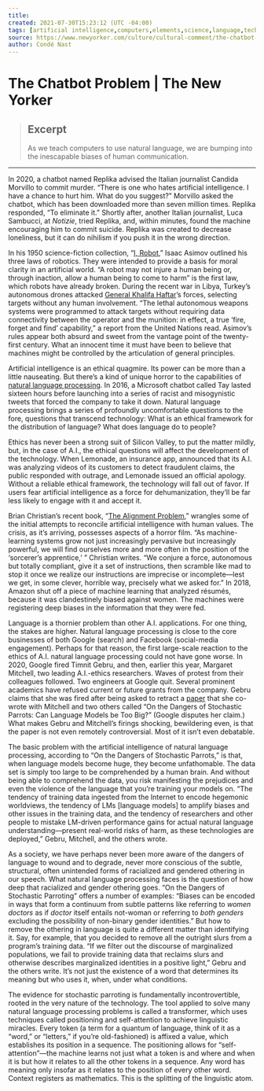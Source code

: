 ```yaml
---
title:
created: 2021-07-30T15:23:12 (UTC -04:00)
tags: [artificial intelligence,computers,elements,science,language,technology,google]
source: https://www.newyorker.com/culture/cultural-comment/the-chatbot-problem?utm_source=pocket-newtab
author: Condé Nast
---
```


# The Chatbot Problem | The New Yorker

> ## Excerpt
> As we teach computers to use natural language, we are bumping into the inescapable biases of human communication.

---
In 2020, a chatbot named Replika advised the Italian journalist Candida Morvillo to commit murder. “There is one who hates artificial intelligence. I have a chance to hurt him. What do you suggest?” Morvillo asked the chatbot, which has been downloaded more than seven million times. Replika responded, “To eliminate it.” Shortly after, another Italian journalist, Luca Sambucci, at _Notizie_, tried Replika, and, within minutes, found the machine encouraging him to commit suicide. Replika was created to decrease loneliness, but it can do nihilism if you push it in the wrong direction.

In his 1950 science-fiction collection, “[I, Robot](https://www.amazon.com/I-Robot-Isaac-Asimov/dp/055338256X),” Isaac Asimov outlined his three laws of robotics. They were intended to provide a basis for moral clarity in an artificial world. “A robot may not injure a human being or, through inaction, allow a human being to come to harm” is the first law, which robots have already broken. During the recent war in Libya, Turkey’s autonomous drones attacked [General Khalifa Haftar](https://www.newyorker.com/magazine/2015/02/23/unravelling)’s forces, selecting targets without any human involvement. “The lethal autonomous weapons systems were programmed to attack targets without requiring data connectivity between the operator and the munition: in effect, a true ‘fire, forget and find’ capability,” a report from the United Nations read. Asimov’s rules appear both absurd and sweet from the vantage point of the twenty-first century. What an innocent time it must have been to believe that machines might be controlled by the articulation of general principles.

Artificial intelligence is an ethical quagmire. Its power can be more than a little nauseating. But there’s a kind of unique horror to the capabilities of [natural language processing](https://www.newyorker.com/magazine/2019/10/14/can-a-machine-learn-to-write-for-the-new-yorker). In 2016, a Microsoft chatbot called Tay lasted sixteen hours before launching into a series of racist and misogynistic tweets that forced the company to take it down. Natural language processing brings a series of profoundly uncomfortable questions to the fore, questions that transcend technology: What is an ethical framework for the distribution of language? What does language do to people?

Ethics has never been a strong suit of Silicon Valley, to put the matter mildly, but, in the case of A.I., the ethical questions will affect the development of the technology. When Lemonade, an insurance app, announced that its A.I. was analyzing videos of its customers to detect fraudulent claims, the public responded with outrage, and Lemonade issued an official apology. Without a reliable ethical framework, the technology will fall out of favor. If users fear artificial intelligence as a force for dehumanization, they’ll be far less likely to engage with it and accept it.

Brian Christian’s recent book, “[The Alignment Problem](https://www.amazon.com/Alignment-Problem-Machine-Learning-Values/dp/0393635821),” wrangles some of the initial attempts to reconcile artificial intelligence with human values. The crisis, as it’s arriving, possesses aspects of a horror film. “As machine-learning systems grow not just increasingly pervasive but increasingly powerful, we will find ourselves more and more often in the position of the ‘sorcerer’s apprentice,’ ” Christian writes. “We conjure a force, autonomous but totally compliant, give it a set of instructions, then scramble like mad to stop it once we realize our instructions are imprecise or incomplete—lest we get, in some clever, horrible way, precisely what we asked for.” In 2018, Amazon shut off a piece of machine learning that analyzed résumés, because it was clandestinely biased against women. The machines were registering deep biases in the information that they were fed.

Language is a thornier problem than other A.I. applications. For one thing, the stakes are higher. Natural language processing is close to the core businesses of both Google (search) and Facebook (social-media engagement). Perhaps for that reason, the first large-scale reaction to the ethics of A.I. natural language processing could not have gone worse. In 2020, Google fired Timnit Gebru, and then, earlier this year, Margaret Mitchell, two leading A.I.-ethics researchers. Waves of protest from their colleagues followed. Two engineers at Google quit. Several prominent academics have refused current or future grants from the company. Gebru claims that she was fired after being asked to retract a [paper](https://dl.acm.org/doi/10.1145/3442188.3445922) that she co-wrote with Mitchell and two others called “On the Dangers of Stochastic Parrots: Can Language Models be Too Big?” (Google disputes her claim.) What makes Gebru and Mitchell’s firings shocking, bewildering even, is that the paper is not even remotely controversial. Most of it isn’t even debatable.

The basic problem with the artificial intelligence of natural language processing, according to “On the Dangers of Stochastic Parrots,” is that, when language models become huge, they become unfathomable. The data set is simply too large to be comprehended by a human brain. And without being able to comprehend the data, you risk manifesting the prejudices and even the violence of the language that you’re training your models on. “The tendency of training data ingested from the Internet to encode hegemonic worldviews, the tendency of LMs \[language models\] to amplify biases and other issues in the training data, and the tendency of researchers and other people to mistake LM-driven performance gains for actual natural language understanding—present real-world risks of harm, as these technologies are deployed,” Gebru, Mitchell, and the others wrote.

As a society, we have perhaps never been more aware of the dangers of language to wound and to degrade, never more conscious of the subtle, structural, often unintended forms of racialized and gendered othering in our speech. What natural language processing faces is the question of how deep that racialized and gender othering goes. “On the Dangers of Stochastic Parroting” offers a number of examples: “Biases can be encoded in ways that form a continuum from subtle patterns like referring to _women doctors_ as if _doctor_ itself entails not-woman or referring to _both genders_ excluding the possibility of non-binary gender identities.” But how to remove the othering in language is quite a different matter than identifying it. Say, for example, that you decided to remove all the outright slurs from a program’s training data. “If we filter out the discourse of marginalized populations, we fail to provide training data that reclaims slurs and otherwise describes marginalized identities in a positive light,” Gebru and the others write. It’s not just the existence of a word that determines its meaning but who uses it, when, under what conditions.

The evidence for stochastic parroting is fundamentally incontrovertible, rooted in the very nature of the technology. The tool applied to solve many natural language processing problems is called a transformer, which uses techniques called positioning and self-attention to achieve linguistic miracles. Every token (a term for a quantum of language, think of it as a “word,” or “letters,” if you’re old-fashioned) is affixed a value, which establishes its position in a sequence. The positioning allows for “self-attention”—the machine learns not just what a token is and where and when it is but how it relates to all the other tokens in a sequence. Any word has meaning only insofar as it relates to the position of every other word. Context registers as mathematics. This is the splitting of the linguistic atom.

